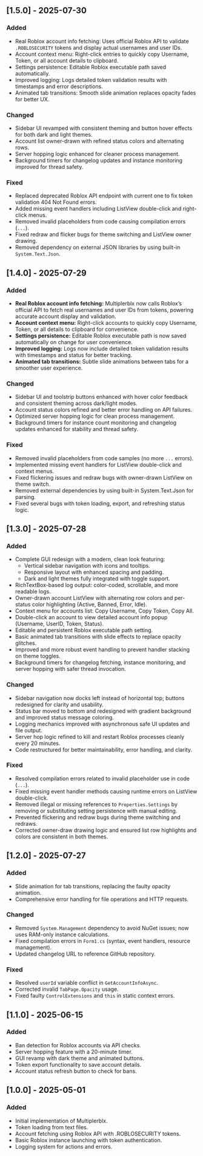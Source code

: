 ## [1.5.0] - 2025-07-30

### Added
- Real Roblox account info fetching: Uses official Roblox API to validate `.ROBLOSECURITY` tokens and display actual usernames and user IDs.
- Account context menu: Right-click entries to quickly copy Username, Token, or all account details to clipboard.
- Settings persistence: Editable Roblox executable path saved automatically.
- Improved logging: Logs detailed token validation results with timestamps and error descriptions.
- Animated tab transitions: Smooth slide animation replaces opacity fades for better UX.

### Changed
- Sidebar UI revamped with consistent theming and button hover effects for both dark and light themes.
- Account list owner-drawn with refined status colors and alternating rows.
- Server hopping logic enhanced for cleaner process management.
- Background timers for changelog updates and instance monitoring improved for thread safety.

### Fixed
- Replaced deprecated Roblox API endpoint with current one to fix token validation 404 Not Found errors.
- Added missing event handlers including ListView double-click and right-click menus.
- Removed invalid placeholders from code causing compilation errors (`...`).
- Fixed redraw and flicker bugs for theme switching and ListView owner drawing.
- Removed dependency on external JSON libraries by using built-in `System.Text.Json`.

## [1.4.0] - 2025-07-29

### Added
- **Real Roblox account info fetching:** Multiplerblx now calls Roblox’s official API to fetch real usernames and user IDs from tokens, powering accurate account display and validation.
- **Account context menu:** Right-click accounts to quickly copy Username, Token, or all details to clipboard for convenience.
- **Settings persistence:** Editable Roblox executable path is now saved automatically on change for user convenience.
- **Improved logging:** Logs now include detailed token validation results with timestamps and status for better tracking.
- **Animated tab transitions:** Subtle slide animations between tabs for a smoother user experience.

### Changed
- Sidebar UI and toolstrip buttons enhanced with hover color feedback and consistent theming across dark/light modes.
- Account status colors refined and better error handling on API failures.
- Optimized server hopping logic for clean process management.
- Background timers for instance count monitoring and changelog updates enhanced for stability and thread safety.

### Fixed
- Removed invalid placeholders from code samples (no more `...` errors).
- Implemented missing event handlers for ListView double-click and context menus.
- Fixed flickering issues and redraw bugs with owner-drawn ListView on theme switch.
- Removed external dependencies by using built-in System.Text.Json for parsing.
- Fixed several bugs with token loading, export, and refreshing status logic.

## [1.3.0] - 2025-07-28

### Added
- Complete GUI redesign with a modern, clean look featuring:  
  - Vertical sidebar navigation with icons and tooltips.  
  - Responsive layout with enhanced spacing and padding.  
  - Dark and light themes fully integrated with toggle support.  
- RichTextBox-based log output: color-coded, scrollable, and more readable logs.  
- Owner-drawn account ListView with alternating row colors and per-status color highlighting (Active, Banned, Error, Idle).  
- Context menu for accounts list: Copy Username, Copy Token, Copy All.  
- Double-click an account to view detailed account info popup (Username, UserID, Token, Status).  
- Editable and persistent Roblox executable path setting.  
- Basic animated tab transitions with slide effects to replace opacity glitches.  
- Improved and more robust event handling to prevent handler stacking on theme toggles.  
- Background timers for changelog fetching, instance monitoring, and server hopping with safer thread invocation.

### Changed
- Sidebar navigation now docks left instead of horizontal top; buttons redesigned for clarity and usability.  
- Status bar moved to bottom and redesigned with gradient background and improved status message coloring.  
- Logging mechanics improved with asynchronous safe UI updates and file output.  
- Server hop logic refined to kill and restart Roblox processes cleanly every 20 minutes.  
- Code restructured for better maintainability, error handling, and clarity.

### Fixed
- Resolved compilation errors related to invalid placeholder use in code (`...`).  
- Fixed missing event handler methods causing runtime errors on ListView double-click.  
- Removed illegal or missing references to `Properties.Settings` by removing or substituting setting persistence with manual editing.  
- Prevented flickering and redraw bugs during theme switching and redraws.  
- Corrected owner-draw drawing logic and ensured list row highlights and colors are consistent in both themes.

## [1.2.0] - 2025-07-27
### Added
- Slide animation for tab transitions, replacing the faulty opacity animation.
- Comprehensive error handling for file operations and HTTP requests.

### Changed
- Removed `System.Management` dependency to avoid NuGet issues; now uses RAM-only instance calculations.
- Fixed compilation errors in `Form1.cs` (syntax, event handlers, resource management).
- Updated changelog URL to reference GitHub repository.

### Fixed
- Resolved `userId` variable conflict in `GetAccountInfoAsync`.
- Corrected invalid `TabPage.Opacity` usage.
- Fixed faulty `ControlExtensions` and `this` in static context errors.

## [1.1.0] - 2025-06-15
### Added
- Ban detection for Roblox accounts via API checks.
- Server hopping feature with a 20-minute timer.
- GUI revamp with dark theme and animated buttons.
- Token export functionality to save account details.
- Account status refresh button to check for bans.

## [1.0.0] - 2025-05-01
### Added
- Initial implementation of Multiplerblx.
- Token loading from text files.
- Account fetching using Roblox API with .ROBLOSECURITY tokens.
- Basic Roblox instance launching with token authentication.
- Logging system for actions and errors.
